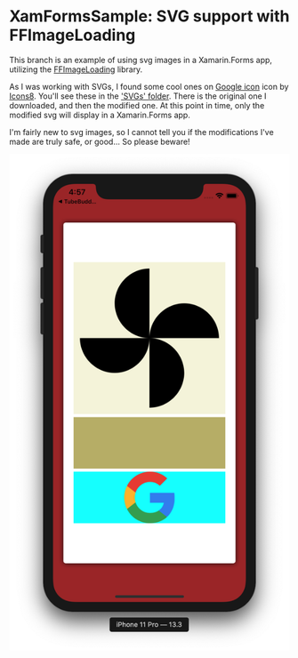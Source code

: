 # XamFormsSample: SVG support with FFImageLoading
This branch is an example of using svg images in a Xamarin.Forms app, utilizing the [FFImageLoading](https://github.com/luberda-molinet/FFImageLoading) library.

As I was working with SVGs, I found some cool ones on <a target="_blank" href="https://icons8.com/icons/set/google-logo">Google icon</a> icon by <a target="_blank" href="https://icons8.com">Icons8</a>. You'll see these in the ['SVGs' folder](https://github.com/jbachelor/XamFormsSample/tree/svg/XamFormsSample/SVGS). There is the original one I downloaded, and then the modified one. At this point in time, only the modified svg will display in a Xamarin.Forms app. 

I'm fairly new to svg images, so I cannot tell you if the modifications I've made are truly safe, or good... So please beware!

![Screenshot of iPhone Showing SVG Images](ReadmeResources/svgSample.png)